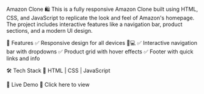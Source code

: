 Amazon Clone 🛍️
This is a fully responsive Amazon Clone built using HTML, CSS, and JavaScript to replicate the look and feel of Amazon's homepage. The project includes interactive features like a navigation bar, product sections, and a modern UI design.

🚀 Features
✅ Responsive design for all devices 📱💻
✅ Interactive navigation bar with dropdowns
✅ Product grid with hover effects
✅ Footer with quick links and info

🛠️ Tech Stack
🔹 HTML | CSS | JavaScript

🎯 Live Demo
🔗 Click here to view





